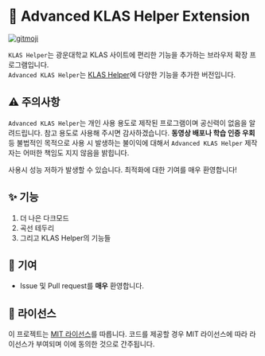 # 👑 Advanced KLAS Helper Extension

[![gitmoji](https://img.shields.io/badge/gitmoji-%20😜%20😍-FFDD67.svg?style=flat-square)](https://gitmoji.dev)

`KLAS Helper`는 광운대학교 KLAS 사이트에 편리한 기능을 추가하는 브라우저 확장 프로그램입니다.  
`Advanced KLAS Helper`는 [KLAS Helper](https://github.com/klas-helper/klas-helper-extension)에 다양한 기능을 추가한 버전입니다.

## ⚠️ 주의사항

`Advanced KLAS Helper`는 개인 사용 용도로 제작된 프로그램이며 공신력이 없음을 알려드립니다. 참고 용도로 사용해 주시면 감사하겠습니다. **동영상 배포나 학습 인증 우회** 등 불법적인 목적으로 사용 시 발생하는 불이익에 대해서 `Advanced KLAS Helper` 제작자는 어떠한 책임도 지지 않음을 밝힙니다.  
  
사용시 성능 저하가 발생할 수 있습니다. 최적화에 대한 기여를 매우 환영합니다!

## ✨ 기능

1. 더 나은 다크모드
2. 곡선 테두리
3. 그리고 KLAS Helper의 기능들

## 🚀 기여

* Issue 및 Pull request를 **매우** 환영합니다.

## 📄 라이선스

이 프로젝트는 [MIT 라이선스](https://github.com/jungwuk-ryu/advanced-klas/blob/main/LICENSE)를 따릅니다. 코드를 제공할 경우 MIT 라이선스에 따라 라이선스가 부여되며 이에 동의한 것으로 간주됩니다.

